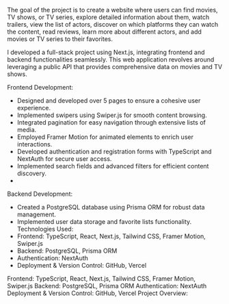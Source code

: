 The goal of the project is to create a website where users can find movies, TV shows, or TV series, explore detailed information about them, watch trailers, view the list of actors, discover on which platforms they can watch the content, read reviews, learn more about different actors, and add movies or TV series to their favorites. 

I developed a full-stack project using Next.js, integrating frontend and backend functionalities seamlessly. This web application revolves around leveraging a public API that provides comprehensive data on movies and TV shows.

Frontend Development:

- Designed and developed over 5 pages to ensure a cohesive user experience.
- Implemented swipers using Swiper.js for smooth content browsing.
- Integrated pagination for easy navigation through extensive lists of media.
- Employed Framer Motion for animated elements to enrich user interactions.
- Developed authentication and registration forms with TypeScript and NextAuth for secure user access.
- Implemented search fields and advanced filters for efficient content discovery.
- 
Backend Development:

- Created a PostgreSQL database using Prisma ORM for robust data management.
- Implemented user data storage and favorite lists functionality.
  Technologies Used:
- Frontend: TypeScript, React, Next.js, Tailwind CSS, Framer Motion, Swiper.js
- Backend: PostgreSQL, Prisma ORM
- Authentication: NextAuth
- Deployment & Version Control: GitHub, Vercel

Frontend: TypeScript, React, Next.js, Tailwind CSS, Framer Motion, Swiper.js
Backend: PostgreSQL, Prisma ORM
Authentication: NextAuth
Deployment & Version Control: GitHub, Vercel
Project Overview:

